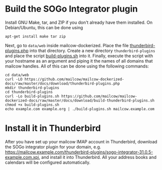 # Build the SOGo Integrator plugin

Install GNU Make, tar, and ZIP if you don't already have them installed. On Debian/Ubuntu, this can be done using

```
apt-get install make tar zip
```

Next, go to `data/web` inside mailcow-dockerized.
Place the file [thunderbird-plugins.php](download/thunderbird-plugins.php) into that directory.
Create a new directory `thunderbird-plugins` and place the script [build-plugins.sh](download/build-thunderbird-plugins.sh) into it.
Finally, execute the script with your hostname as an argument and piping it the names of all domains that mailcow handles.
All of this can be done using the following commands:

```
cd data/web
curl -LO https://github.com/mailcow/mailcow-dockerized-docs/raw/master/docs/download/thunderbird-plugins.php
mkdir thunderbird-plugins
cd thunderbird-plugins
curl -Lo build-plugins.sh https://github.com/mailcow/mailcow-dockerized-docs/raw/master/docs/download/build-thunderbird-plugins.sh
chmod +x build-plugins.sh
echo example.com example.org | ./build-plugins.sh mailcow.example.com
```

# Install it in Thunderbird

After you have set up your mailcow IMAP account in Thunderbird, download the SOGo integrator plugin for your domain, e.g. https://mailcow.example.com/thunderbird-plugins/sogo-integrator-31.0.5-example.com.xpi, and install it into Thunderbird.
All your address books and calendars will be configured automatically.
